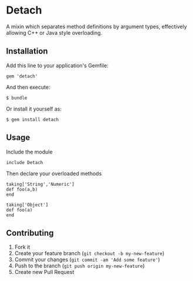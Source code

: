 # Detach

A mixin which separates method definitions by argument types, effectively allowing
C++ or Java style overloading.


## Installation

Add this line to your application's Gemfile:

    gem 'detach'

And then execute:

    $ bundle

Or install it yourself as:

    $ gem install detach

## Usage

Include the module

    include Detach

Then declare your overloaded methods

    taking['String','Numeric']
    def foo(a,b)
    end
    
    taking['Object']
    def foo(a)
    end

## Contributing

1. Fork it
2. Create your feature branch (`git checkout -b my-new-feature`)
3. Commit your changes (`git commit -am 'Add some feature'`)
4. Push to the branch (`git push origin my-new-feature`)
5. Create new Pull Request
